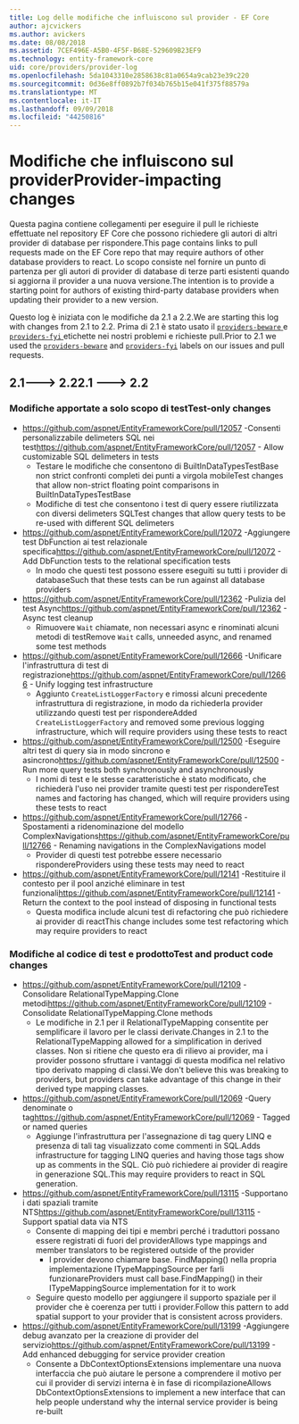 ```yaml
---
title: Log delle modifiche che influiscono sul provider - EF Core
author: ajcvickers
ms.author: avickers
ms.date: 08/08/2018
ms.assetid: 7CEF496E-A5B0-4F5F-B68E-529609B23EF9
ms.technology: entity-framework-core
uid: core/providers/provider-log
ms.openlocfilehash: 5da1043310e2858638c81a0654a9cab23e39c220
ms.sourcegitcommit: 0d36e8ff0892b7f034b765b15e041f375f88579a
ms.translationtype: MT
ms.contentlocale: it-IT
ms.lasthandoff: 09/09/2018
ms.locfileid: "44250816"
---
```

# <a name="provider-impacting-changes"></a><span data-ttu-id="6b507-102">Modifiche che influiscono sul provider</span><span class="sxs-lookup"><span data-stu-id="6b507-102">Provider-impacting changes</span></span>

<span data-ttu-id="6b507-103">Questa pagina contiene collegamenti per eseguire il pull le richieste effettuate nel repository EF Core che possono richiedere gli autori di altri provider di database per rispondere.</span><span class="sxs-lookup"><span data-stu-id="6b507-103">This page contains links to pull requests made on the EF Core repo that may require authors of other database providers to react.</span></span> <span data-ttu-id="6b507-104">Lo scopo consiste nel fornire un punto di partenza per gli autori di provider di database di terze parti esistenti quando si aggiorna il provider a una nuova versione.</span><span class="sxs-lookup"><span data-stu-id="6b507-104">The intention is to provide a starting point for authors of existing third-party database providers when updating their provider to a new version.</span></span>

<span data-ttu-id="6b507-105">Questo log è iniziata con le modifiche da 2.1 a 2.2.</span><span class="sxs-lookup"><span data-stu-id="6b507-105">We are starting this log with changes from 2.1 to 2.2.</span></span> <span data-ttu-id="6b507-106">Prima di 2.1 è stato usato il [ `providers-beware` ](https://github.com/aspnet/EntityFrameworkCore/labels/providers-beware) e [ `providers-fyi` ](https://github.com/aspnet/EntityFrameworkCore/labels/providers-fyi) etichette nei nostri problemi e richieste pull.</span><span class="sxs-lookup"><span data-stu-id="6b507-106">Prior to 2.1 we used the [`providers-beware`](https://github.com/aspnet/EntityFrameworkCore/labels/providers-beware) and [`providers-fyi`](https://github.com/aspnet/EntityFrameworkCore/labels/providers-fyi) labels on our issues and pull requests.</span></span>

## <a name="21-----22"></a><span data-ttu-id="6b507-107">2.1---> 2.2</span><span class="sxs-lookup"><span data-stu-id="6b507-107">2.1 ---> 2.2</span></span>

### <a name="test-only-changes"></a><span data-ttu-id="6b507-108">Modifiche apportate a solo scopo di test</span><span class="sxs-lookup"><span data-stu-id="6b507-108">Test-only changes</span></span>

* <span data-ttu-id="6b507-109">https://github.com/aspnet/EntityFrameworkCore/pull/12057 -Consenti personalizzabile delimeters SQL nei test</span><span class="sxs-lookup"><span data-stu-id="6b507-109">https://github.com/aspnet/EntityFrameworkCore/pull/12057 - Allow customizable SQL delimeters in tests</span></span>
  * <span data-ttu-id="6b507-110">Testare le modifiche che consentono di BuiltInDataTypesTestBase non strict confronti completi dei punti a virgola mobile</span><span class="sxs-lookup"><span data-stu-id="6b507-110">Test changes that allow non-strict floating point comparisons in BuiltInDataTypesTestBase</span></span>
  * <span data-ttu-id="6b507-111">Modifiche di test che consentono i test di query essere riutilizzata con diversi delimeters SQL</span><span class="sxs-lookup"><span data-stu-id="6b507-111">Test changes that allow query tests to be re-used with different SQL delimeters</span></span>
* <span data-ttu-id="6b507-112">https://github.com/aspnet/EntityFrameworkCore/pull/12072 -Aggiungere test DbFunction ai test relazionale specifica</span><span class="sxs-lookup"><span data-stu-id="6b507-112">https://github.com/aspnet/EntityFrameworkCore/pull/12072 - Add DbFunction tests to the relational specification tests</span></span>
  * <span data-ttu-id="6b507-113">In modo che questi test possono essere eseguiti su tutti i provider di database</span><span class="sxs-lookup"><span data-stu-id="6b507-113">Such that these tests can be run against all database providers</span></span>
* <span data-ttu-id="6b507-114">https://github.com/aspnet/EntityFrameworkCore/pull/12362 -Pulizia del test Async</span><span class="sxs-lookup"><span data-stu-id="6b507-114">https://github.com/aspnet/EntityFrameworkCore/pull/12362 - Async test cleanup</span></span>
  * <span data-ttu-id="6b507-115">Rimuovere `Wait` chiamate, non necessari async e rinominati alcuni metodi di test</span><span class="sxs-lookup"><span data-stu-id="6b507-115">Remove `Wait` calls, unneeded async, and renamed some test methods</span></span>
* <span data-ttu-id="6b507-116">https://github.com/aspnet/EntityFrameworkCore/pull/12666 -Unificare l'infrastruttura di test di registrazione</span><span class="sxs-lookup"><span data-stu-id="6b507-116">https://github.com/aspnet/EntityFrameworkCore/pull/12666 - Unify logging test infrastructure</span></span>
  * <span data-ttu-id="6b507-117">Aggiunto `CreateListLoggerFactory` e rimossi alcuni precedente infrastruttura di registrazione, in modo da richiederla provider utilizzando questi test per rispondere</span><span class="sxs-lookup"><span data-stu-id="6b507-117">Added `CreateListLoggerFactory` and removed some previous logging infrastructure, which will require providers using these tests to react</span></span>
* <span data-ttu-id="6b507-118">https://github.com/aspnet/EntityFrameworkCore/pull/12500 -Eseguire altri test di query sia in modo sincrono e asincrono</span><span class="sxs-lookup"><span data-stu-id="6b507-118">https://github.com/aspnet/EntityFrameworkCore/pull/12500 - Run more query tests both synchronously and asynchronously</span></span>
  * <span data-ttu-id="6b507-119">I nomi di test e le stesse caratteristiche è stato modificato, che richiederà l'uso nei provider tramite questi test per rispondere</span><span class="sxs-lookup"><span data-stu-id="6b507-119">Test names and factoring has changed, which will require providers using these tests to react</span></span>
* <span data-ttu-id="6b507-120">https://github.com/aspnet/EntityFrameworkCore/pull/12766 -Spostamenti a ridenominazione del modello ComplexNavigations</span><span class="sxs-lookup"><span data-stu-id="6b507-120">https://github.com/aspnet/EntityFrameworkCore/pull/12766 - Renaming navigations in the ComplexNavigations model</span></span>
  * <span data-ttu-id="6b507-121">Provider di questi test potrebbe essere necessario rispondere</span><span class="sxs-lookup"><span data-stu-id="6b507-121">Providers using these tests may need to react</span></span>
* <span data-ttu-id="6b507-122">https://github.com/aspnet/EntityFrameworkCore/pull/12141 -Restituire il contesto per il pool anziché eliminare in test funzionali</span><span class="sxs-lookup"><span data-stu-id="6b507-122">https://github.com/aspnet/EntityFrameworkCore/pull/12141 - Return the context to the pool instead of disposing in functional tests</span></span>
  * <span data-ttu-id="6b507-123">Questa modifica include alcuni test di refactoring che può richiedere ai provider di react</span><span class="sxs-lookup"><span data-stu-id="6b507-123">This change includes some test refactoring which may require providers to react</span></span>


### <a name="test-and-product-code-changes"></a><span data-ttu-id="6b507-124">Modifiche al codice di test e prodotto</span><span class="sxs-lookup"><span data-stu-id="6b507-124">Test and product code changes</span></span>

* <span data-ttu-id="6b507-125">https://github.com/aspnet/EntityFrameworkCore/pull/12109 -Consolidare RelationalTypeMapping.Clone metodi</span><span class="sxs-lookup"><span data-stu-id="6b507-125">https://github.com/aspnet/EntityFrameworkCore/pull/12109 - Consolidate RelationalTypeMapping.Clone methods</span></span>
  * <span data-ttu-id="6b507-126">Le modifiche in 2.1 per il RelationalTypeMapping consentite per semplificare il lavoro per le classi derivate.</span><span class="sxs-lookup"><span data-stu-id="6b507-126">Changes in 2.1 to the RelationalTypeMapping allowed for a simplification in derived classes.</span></span> <span data-ttu-id="6b507-127">Non si ritiene che questo era di rilievo ai provider, ma i provider possono sfruttare i vantaggi di questa modifica nel relativo tipo derivato mapping di classi.</span><span class="sxs-lookup"><span data-stu-id="6b507-127">We don't believe this was breaking to providers, but providers can take advantage of this change in their derived type mapping classes.</span></span>
* <span data-ttu-id="6b507-128">https://github.com/aspnet/EntityFrameworkCore/pull/12069 -Query denominate o tag</span><span class="sxs-lookup"><span data-stu-id="6b507-128">https://github.com/aspnet/EntityFrameworkCore/pull/12069 - Tagged or named queries</span></span>
  * <span data-ttu-id="6b507-129">Aggiunge l'infrastruttura per l'assegnazione di tag query LINQ e presenza di tali tag visualizzato come commenti in SQL.</span><span class="sxs-lookup"><span data-stu-id="6b507-129">Adds infrastructure for tagging LINQ queries and having those tags show up as comments in the SQL.</span></span> <span data-ttu-id="6b507-130">Ciò può richiedere ai provider di reagire in generazione SQL.</span><span class="sxs-lookup"><span data-stu-id="6b507-130">This may require providers to react in SQL generation.</span></span>
* <span data-ttu-id="6b507-131">https://github.com/aspnet/EntityFrameworkCore/pull/13115 -Supportano i dati spaziali tramite NTS</span><span class="sxs-lookup"><span data-stu-id="6b507-131">https://github.com/aspnet/EntityFrameworkCore/pull/13115 - Support spatial data via NTS</span></span>
  * <span data-ttu-id="6b507-132">Consente di mapping dei tipi e membri perché i traduttori possano essere registrati di fuori del provider</span><span class="sxs-lookup"><span data-stu-id="6b507-132">Allows type mappings and member translators to be registered outside of the provider</span></span>
    * <span data-ttu-id="6b507-133">I provider devono chiamare base. FindMapping() nella propria implementazione ITypeMappingSource per farli funzionare</span><span class="sxs-lookup"><span data-stu-id="6b507-133">Providers must call base.FindMapping() in their ITypeMappingSource implementation for it to work</span></span>
  * <span data-ttu-id="6b507-134">Seguire questo modello per aggiungere il supporto spaziale per il provider che è coerenza per tutti i provider.</span><span class="sxs-lookup"><span data-stu-id="6b507-134">Follow this pattern to add spatial support to your provider that is consistent across providers.</span></span>
* <span data-ttu-id="6b507-135">https://github.com/aspnet/EntityFrameworkCore/pull/13199 -Aggiungere debug avanzato per la creazione di provider del servizio</span><span class="sxs-lookup"><span data-stu-id="6b507-135">https://github.com/aspnet/EntityFrameworkCore/pull/13199 - Add enhanced debugging for service provider creation</span></span>
  * <span data-ttu-id="6b507-136">Consente a DbContextOptionsExtensions implementare una nuova interfaccia che può aiutare le persone a comprendere il motivo per cui il provider di servizi interna è in fase di ricompilazione</span><span class="sxs-lookup"><span data-stu-id="6b507-136">Allows DbContextOptionsExtensions to implement a new interface that can help people understand why the internal service provider is being re-built</span></span>
